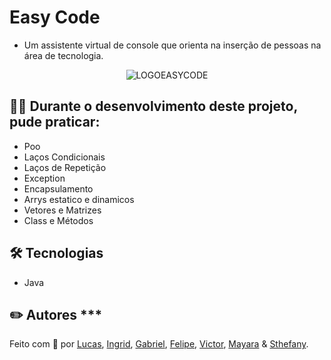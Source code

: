 # Easy Code
- Um assistente virtual de console que orienta na inserção de pessoas na área de tecnologia.

<div align="center">

![LOGOEASYCODE](https://user-images.githubusercontent.com/62892046/179288005-e2046ffb-f74b-430d-bf3a-d554dfc60f7f.png)

</div>

## 👩‍💻 Durante o desenvolvimento deste projeto, pude praticar:

- Poo
- Laços Condicionais
- Laços de Repetição
- Exception
- Encapsulamento 
- Arrys estatico e dinamicos 
- Vetores e Matrizes 
- Class e Métodos

## 🛠 Tecnologias

- Java

## ✏️ Autores ***

Feito com 💚 por [Lucas](https://www.linkedin.com/in/lucas-de-souza-benedito-343b85b6), [Ingrid](https://www.linkedin.com/in/ingrid-aquino-88a8b9147/), [Gabriel](https://www.linkedin.com/in/gabriel-gomes-641950163/), [Felipe](https://www.linkedin.com/in/paulo-felipe-fagundes-barbosa-26b11b243/), [Victor](https://www.linkedin.com/in/victor-hugo-pires-takahashi/),  [Mayara](https://www.linkedin.com/in/victor-hugo-pires-takahashi/) & [Sthefany](https://www.linkedin.com/in/sthefanyalbuquerque/).
